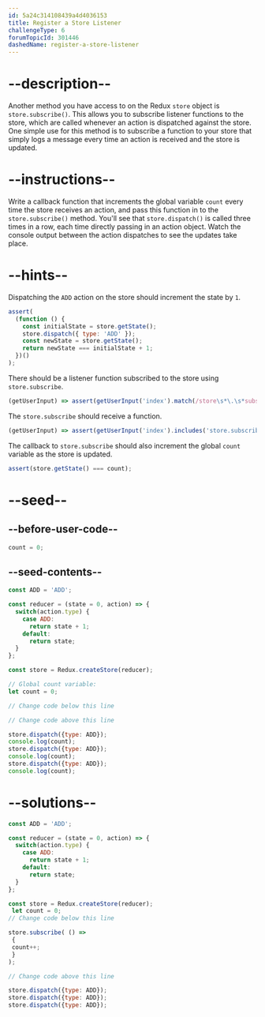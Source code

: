 ```yaml
---
id: 5a24c314108439a4d4036153
title: Register a Store Listener
challengeType: 6
forumTopicId: 301446
dashedName: register-a-store-listener
---
```


# --description--

Another method you have access to on the Redux `store` object is `store.subscribe()`. This allows you to subscribe listener functions to the store, which are called whenever an action is dispatched against the store. One simple use for this method is to subscribe a function to your store that simply logs a message every time an action is received and the store is updated.

# --instructions--

Write a callback function that increments the global variable `count` every time the store receives an action, and pass this function in to the `store.subscribe()` method. You'll see that `store.dispatch()` is called three times in a row, each time directly passing in an action object. Watch the console output between the action dispatches to see the updates take place.

# --hints--

Dispatching the `ADD` action on the store should increment the state by `1`.

```js
assert(
  (function () {
    const initialState = store.getState();
    store.dispatch({ type: 'ADD' });
    const newState = store.getState();
    return newState === initialState + 1;
  })()
);
```

There should be a listener function subscribed to the store using `store.subscribe`.

```js
(getUserInput) => assert(getUserInput('index').match(/store\s*\.\s*subscribe\(/gm));
```

The `store.subscribe` should receive a function.

```js
(getUserInput) => assert(getUserInput('index').includes('store.subscribe') && getUserInput('index').match(/(\s*function\s*)|(\s*\(\s*\)\s*=>)/gm)) 
```

The callback to `store.subscribe` should also increment the global `count` variable as the store is updated.

```js
assert(store.getState() === count);
```

# --seed--

## --before-user-code--

```js
count = 0;
```

## --seed-contents--

```js
const ADD = 'ADD';

const reducer = (state = 0, action) => {
  switch(action.type) {
    case ADD:
      return state + 1;
    default:
      return state;
  }
};

const store = Redux.createStore(reducer);

// Global count variable:
let count = 0;

// Change code below this line

// Change code above this line

store.dispatch({type: ADD});
console.log(count);
store.dispatch({type: ADD});
console.log(count);
store.dispatch({type: ADD});
console.log(count);
```

# --solutions--

```js
const ADD = 'ADD';

const reducer = (state = 0, action) => {
  switch(action.type) {
    case ADD:
      return state + 1;
    default:
      return state;
  }
};

const store = Redux.createStore(reducer);
 let count = 0;
// Change code below this line

store.subscribe( () =>
 {
 count++;
 }
);

// Change code above this line

store.dispatch({type: ADD});
store.dispatch({type: ADD});
store.dispatch({type: ADD});
```
